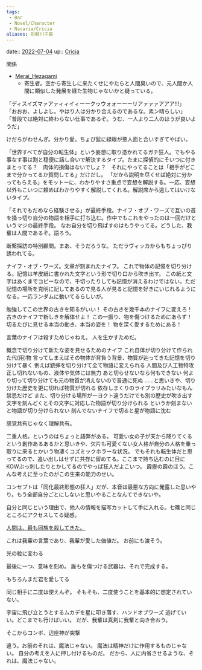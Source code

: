 ```yaml
---
tags:
 - Bar
 - Novel/Character
 - Nacaria/Cricia
aliases: 形鱈川千喜
---
```


date:: [2022-07-04](Daily_Note/2022-07-04.md)
up:: [Cricia](Novel/Nacaria/Cricia.md)

関係
- [Merai_Hezagami](Novel/Nacaria/Merai_Hezagami.md)
	- 寄生者。空から寄生しに来たくせにやたらと人間臭いので、元人間か人間に類似した発展を経た生物じゃないかと疑っている。




「ディスイズマァアァィィイィーークゥウォォーーーリアァァァアアア!!!」
「おおお、よしよし。やはり人は分かり合えるのであるな。素ン晴らしい」
「普段では絶対に終わらない仕事であるぞ。うむ、一人より二人のほうが良いようだ」


けだらがわせんぎ。分かり愛。ちょび髭に緑眼が悪人面と合いすぎてやばい。

「世界すべてが自分の転生体」という妄想に取り憑かれてるガチ狂人。でもやる事なす事は割と穏便に話し合いで解決するタイプ。たまに探偵的にそいつに付きまとってる？　肉体的損傷はないでしょ？　それにやってることは「相手がどこまで分かってるか質問してる」だけだし。
「だから説明を尽くせば絶対に分かってもらえる」をモットーに、わかりやすさ重点で妄想を解説する。一応、妄想以外もこいつに頼めばわかりやすく解説してくれる。解説席から逃してはいけないタイプ。

「それでもだめなら経験させる」が最終手段。ナイフ・オブ・ワーズで互いの首を掻っ切り自分の物語を相手に打ち込む。作中でもこれをやったのは一回だけというマジの最終手段。
なお自分を切り飛ばすのはもうやってる。どうした、我輩は人間であるぞ。語ろう。


断繫探訪の特別顧問。まあ、そうだろうな。
ただラヴィッカからもちょっぴり誘われてる。


ナイフ・オブ・ワーズ。文章が刻まれたナイフ。
これで物体の記憶を切り分ける。記憶は羊皮紙に書かれた文字という形で切り口から吹き出す。
この紙と文字はあくまでコピーなので、千切ったりしても記憶が消えるわけではない。ただ記憶の場所を克明に記してあるので見る人が見ると記憶を好きにいじれるようになる。一応ランダムに動いてるらしいが。

勉強してこの世界の古きを知るがいい！
その古きを幾千本のナイフに変えろ！
古きのナイフで新しきを解体せよ！
この一振り、物を傷つけるためにあらず！
切るたびに見せる本当の動き、本当の姿を！
物を深く愛するためにある！

言葉のナイフは殺すためじゃねえ。
人を生かすためだ。

概念で切り分けて新たな姿を見せるためのナイフ
これ自体が切り分けて作られた代(用)物
言ってしまえばその物体が背負う背景、物質が辿ってきた記憶を切り分けて暴く
例えば銃弾を切り分けて全て物語に変えられる
人間及び人工物特攻
正し切れないもの、液体や気体には無力
あと切らせないなら何もできない
何より切って切り分けても元の物質が消えないので普通に死ぬ
……と思いきや、切り分けた歴史を更に切れば物質が切れる
依存しまくりのライブラリみたいなもん
禁忌だけど
また、切り分ける場所が一ヨクト違うだけでも別の歴史が吹き出す
文字を刻んどくとその文字に対応した物語が切り分けられる
というか刻まないと物語が切り分けられない
刻んでないナイフで切ると星が物語に沈む

感覚共有じゃなく理解共有。


二重人格。というのはちょっと語弊がある。
可愛い女の子が天から降りてくるという創作あるあるかと思いきや、欠片も可愛くない女人格が自分の人格を乗っ取りに来るとかいう物凄くコズミックホラーな状況。
でもそれも転生体だと思ってるので、追い出しはせずに共存に留めてる。ここまで持ち込むのに目にKOWぶっ刺したりとかしてるのでやっぱ狂人だよこいつ。
霹靂の霹のほう。こんな考えに至ったのがこの生来の能力のせい。

コンセプトは「同化最終形態の狂人」だが、本音は最悪な方向に発露した思いやり。もう全部自分ごとにしないと思いやることなんてできないや。

自分と同じという理由で、他人の情報を描写カットして手に入れる。七篠と同じところにアクセスしてる疑惑。

[人間は、最も同族を殺してきた。](../../../Info/人間は、最も同族を殺してきた。.md)

これは我輩の言葉であり、我輩が愛した価値だ。
お前にも渡そう。

光の粒に変わる

最後に一つ、意味を刻め。
誰もを傷つける武器は、それで完成する。

もちろんまだ君を愛してる


同じ相手に二度は使えんぞ。
そもそも、二度使うことを基本的に想定されていない。

宇宙に飛び立とうとするムカデを星に叩き落す、ハンドオブワーズ
逃げていい。どこまでも行けばいい。
だが、我輩は真剣に我輩と向き合おう。

そこからコンボ、辺座神が突撃


違う。お前のそれは、魔法じゃない。
魔法は精神だけに作用するものじゃない。
自分の考えを人に押し付けるものだ。
だから、人に内省させるような、それは、魔法じゃない。